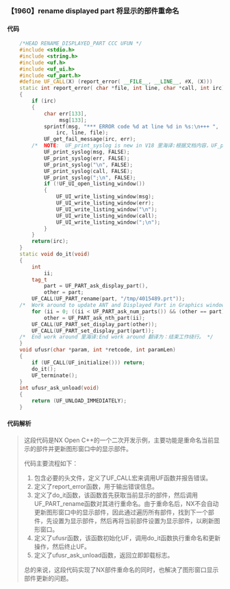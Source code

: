 ### 【1960】rename displayed part 将显示的部件重命名

#### 代码

```cpp
    /*HEAD RENAME_DISPLAYED_PART CCC UFUN */  
    #include <stdio.h>  
    #include <string.h>  
    #include <uf.h>  
    #include <uf_ui.h>  
    #include <uf_part.h>  
    #define UF_CALL(X) (report_error( __FILE__, __LINE__, #X, (X)))  
    static int report_error( char *file, int line, char *call, int irc)  
    {  
        if (irc)  
        {  
            char err[133],  
                 msg[133];  
            sprintf(msg, "*** ERROR code %d at line %d in %s:\n+++ ",  
                irc, line, file);  
            UF_get_fail_message(irc, err);  
        /*  NOTE:  UF_print_syslog is new in V18 里海译:根据文档内容，UF_print_syslog是V18版本中的新功能。 */  
            UF_print_syslog(msg, FALSE);  
            UF_print_syslog(err, FALSE);  
            UF_print_syslog("\n", FALSE);  
            UF_print_syslog(call, FALSE);  
            UF_print_syslog(";\n", FALSE);  
            if (!UF_UI_open_listing_window())  
            {  
                UF_UI_write_listing_window(msg);  
                UF_UI_write_listing_window(err);  
                UF_UI_write_listing_window("\n");  
                UF_UI_write_listing_window(call);  
                UF_UI_write_listing_window(";\n");  
            }  
        }  
        return(irc);  
    }  
    static void do_it(void)  
    {  
        int  
            ii;  
        tag_t  
            part = UF_PART_ask_display_part(),  
            other = part;  
        UF_CALL(UF_PART_rename(part, "/tmp/4015489.prt"));  
    /*  Work around to update ANT and Displayed Part in Graphics window 里海译:更新ANT和图形窗口中的显示部件的解决方法 */  
        for (ii = 0; ((ii < UF_PART_ask_num_parts()) && (other == part)); ii++)  
            other = UF_PART_ask_nth_part(ii);  
        UF_CALL(UF_PART_set_display_part(other));  
        UF_CALL(UF_PART_set_display_part(part));  
    /*  End work around 里海译:End work around 翻译为：结束工作绕行。 */  
    }  
    void ufusr(char *param, int *retcode, int paramLen)  
    {  
        if (UF_CALL(UF_initialize())) return;  
        do_it();  
        UF_terminate();  
    }  
    int ufusr_ask_unload(void)  
    {  
        return (UF_UNLOAD_IMMEDIATELY);  
    }

```

#### 代码解析

> 这段代码是NX Open C++的一个二次开发示例，主要功能是重命名当前显示的部件并更新图形窗口中的显示部件。
>
> 代码主要流程如下：
>
> 1. 包含必要的头文件，定义了UF_CALL宏来调用UF函数并报告错误。
> 2. 定义了report_error函数，用于输出错误信息。
> 3. 定义了do_it函数，该函数首先获取当前显示的部件，然后调用UF_PART_rename函数对其进行重命名。由于重命名后，NX不会自动更新图形窗口中的显示部件，因此通过遍历所有部件，找到下一个部件，先设置为显示部件，然后再将当前部件设置为显示部件，以刷新图形窗口。
> 4. 定义了ufusr函数，该函数初始化UF，调用do_it函数执行重命名和更新操作，然后终止UF。
> 5. 定义了ufusr_ask_unload函数，返回立即卸载标志。
>
> 总的来说，这段代码实现了NX部件重命名的同时，也解决了图形窗口显示部件更新的问题。
>
